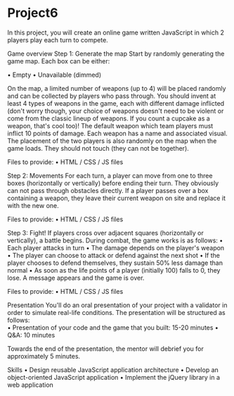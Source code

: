 # Project6

In this project, you will create an online game written JavaScript in which 2 players play each turn to compete. 

 Game overview
Step 1: Generate the map
Start by randomly generating the game map. Each box can be either:

•	Empty
•	Unavailable (dimmed)

On the map, a limited number of weapons (up to 4) will be placed randomly and can be collected by players who pass through.
You should invent at least 4 types of weapons in the game, each with different damage inflicted (don't worry though, your choice of weapons doesn't need to be violent or come from the classic lineup of weapons. If you count a cupcake as a weapon, that's cool too)! The default weapon which team players must inflict 10 points of damage. Each weapon has a name and associated visual.
The placement of the two players is also randomly on the map when the game loads. They should not touch (they can not be together).

Files to provide:
•	HTML / CSS / JS files

Step 2: Movements
For each turn, a player can move from one to three boxes (horizontally or vertically) before ending their turn. They obviously can not pass through obstacles directly.
If a player passes over a box containing a weapon, they leave their current weapon on site and replace it with the new one.

Files to provide:
•	HTML / CSS / JS files

Step 3: Fight!
If players cross over adjacent squares (horizontally or vertically), a battle begins.
During combat, the game works is as follows:
•	Each player attacks in turn
•	The damage depends on the player's weapon
•	The player can choose to attack or defend against the next shot
•	If the player chooses to defend themselves, they sustain 50% less damage than normal
•	As soon as the life points of a player (initially 100) falls to 0, they lose. A message appears and the game is over.

Files to provide:
•	HTML / CSS / JS files
 
Presentation
You'll do an oral presentation of your project with a validator in order to simulate real-life conditions. 
The presentation will be structured as follows:  
•	Presentation of your code and the game that you built: 15-20 minutes
•	Q&A: 10 minutes

Towards the end of the presentation, the mentor will debrief you for approximately 5 minutes.

Skills
•  Design reusable JavaScript application architecture
•  Develop an object-oriented JavaScript application
•  Implement the jQuery library in a web application

